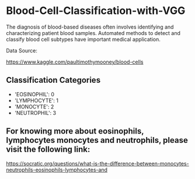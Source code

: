 # Blood-Cell-Classification-with-VGG

The diagnosis of blood-based diseases often involves identifying and characterizing patient blood samples. 
Automated methods to detect and classify blood cell subtypes have important medical application.

Data Source:

https://www.kaggle.com/paultimothymooney/blood-cells

## Classification Categories
  * 'EOSINOPHIL': 0
  * 'LYMPHOCYTE': 1 
  * 'MONOCYTE': 2
  * 'NEUTROPHIL': 3
  
## For knowing more about eosinophils, lymphocytes monocytes and neutrophils, please visit the following link:

https://socratic.org/questions/what-is-the-difference-between-monocytes-neutrophils-eosinophils-lymphocytes-and
